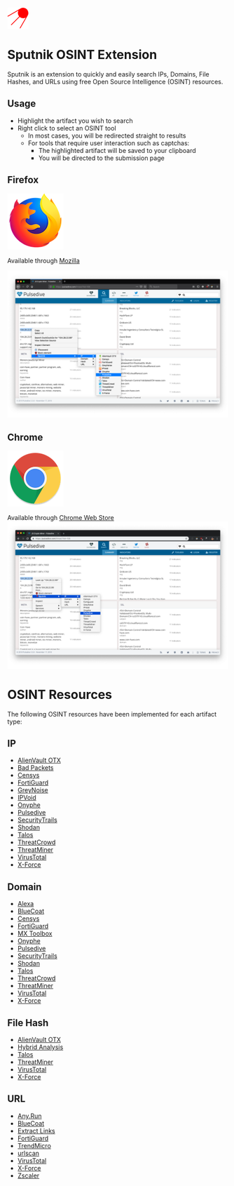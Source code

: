 ![](firefox/icons/logo_48.png?raw=true)
# Sputnik OSINT Extension

Sputnik is an extension to quickly and easily search IPs, Domains, File Hashes, and URLs using free Open Source Intelligence (OSINT) resources.

## Usage
- Highlight the artifact you wish to search
- Right click to select an OSINT tool
  - In most cases, you will be redirected straight to results
  - For tools that require user interaction such as captchas:
    - The highlighted artifact will be saved to your clipboard
    - You will be directed to the submission page

## Firefox
[![](screenshots/firefox.png?raw=true)](https://addons.mozilla.org/en-US/firefox/addon/sputnik-osint/)

Available through [Mozilla](https://addons.mozilla.org/en-US/firefox/addon/sputnik-osint/)

![](screenshots/sputnik-firefox.png?raw=true)

## Chrome
[![](screenshots/chrome.png?raw=true)](https://chrome.google.com/webstore/detail/sputnik/manapjdamopgbpimgojkccikaabhmocd)

Available through [Chrome Web Store](https://chrome.google.com/webstore/detail/sputnik/manapjdamopgbpimgojkccikaabhmocd)
![](screenshots/sputnik-chrome.png?raw=true)

# OSINT Resources

The following OSINT resources have been implemented for each artifact type:

## IP
- [AlienVault OTX](https://otx.alienvault.com/)
- [Bad Packets](https://badpackets.net/)
- [Censys](https://censys.io/)
- [FortiGuard](http://fortiguard.com/)
- [GreyNoise](https://greynoise.io/)
- [IPVoid](http://www.ipvoid.com/)
- [Onyphe](https://www.onyphe.io/)
- [Pulsedive](https://pulsedive.com/)
- [SecurityTrails](https://securitytrails.com/)
- [Shodan](https://www.shodan.io/)
- [Talos](https://talosintelligence.com/)
- [ThreatCrowd](https://www.threatcrowd.org/)
- [ThreatMiner](https://www.threatminer.org/)
- [VirusTotal](https://www.virustotal.com/#/home/upload)
- [X-Force](https://exchange.xforce.ibmcloud.com/)

## Domain
- [Alexa](https://www.alexa.com/siteinfo)
- [BlueCoat](http://sitereview.bluecoat.com/#/)
- [Censys](https://censys.io/)
- [FortiGuard](http://fortiguard.com/)
- [MX Toolbox](https://mxtoolbox.com/)
- [Onyphe](https://www.onyphe.io/)
- [Pulsedive](https://pulsedive.com/)
- [SecurityTrails](https://securitytrails.com/)
- [Shodan](https://www.shodan.io/)
- [Talos](https://talosintelligence.com/)
- [ThreatCrowd](https://www.threatcrowd.org/)
- [ThreatMiner](https://www.threatminer.org/)
- [VirusTotal](https://www.virustotal.com/#/home/upload)
- [X-Force](https://exchange.xforce.ibmcloud.com/)

## File Hash
- [AlienVault OTX](https://otx.alienvault.com/)
- [Hybrid Analysis](https://www.hybrid-analysis.com/)
- [Talos](https://talosintelligence.com/)
- [ThreatMiner](https://www.threatminer.org/)
- [VirusTotal](https://www.virustotal.com/#/home/upload)
- [X-Force](https://exchange.xforce.ibmcloud.com/)

## URL
- [Any.Run](https://app.any.run/)
- [BlueCoat](http://sitereview.bluecoat.com/#/)
- [Extract Links](https://hackertarget.com/extract-links/)
- [FortiGuard](http://fortiguard.com/)
- [TrendMicro](https://global.sitesafety.trendmicro.com/)
- [urlscan](https://urlscan.io/)
- [VirusTotal](https://www.virustotal.com/#/home/upload)
- [X-Force](https://exchange.xforce.ibmcloud.com/)
- [Zscaler](https://zulu.zscaler.com/)
